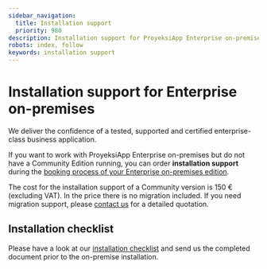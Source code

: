 ```yaml
---
sidebar_navigation:
  title: Installation support
  priority: 980
description: Installation support for ProyeksiApp Enterprise on-premises.
robots: index, follow
keywords: installation support
---
```

# Installation support for Enterprise on-premises

 We deliver the confidence of a tested, supported and certified enterprise-class business application.  

If you want to work with ProyeksiApp Enterprise on-premises but do not have a Community Edition running, you can order **installation support** during the [booking process of your Enterprise on-premises edition](../../activate-enterprise-on-premises).

The cost for the installation support of a Community version is 150 € (excluding VAT). In the price there is no migration included. If you need migration support, please [contact us](mailto:info@openproject.com) for a detailed quotation.



## Installation checklist

Please have a look at our [installation checklist](https://www.openproject.org/assets/pdf/ProyeksiApp_Installation_Checklist_v1.8.pdf) and send us the completed document prior to the on-premise installation.
